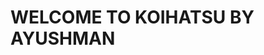 
<html>
  <body>
    <style>
    $size: 50px;
$xmove: 44.6px;
$ymove: 25.8px;
$shadowfull: 99%;
$rotate-skew: rotate(-45deg) skew(15deg, 15deg);

* {
  margin: 0;
  padding: 0;
  box-sizing: border-box;
}

body {
  height: 100vh;
  display: flex;
  justify-content: center;
  align-items: center;
  background: #00ca92;
}

.container {
  height: 160px;
  width: 160px;
  transform: translate(50%, 10%);

  .cube {
    animation-duration: 0.75s;
    animation-timing-function: linear;
    animation-iteration-count: infinite;

    & > div {
      width: $size;
      height: $size;
      position: absolute;
    }

    .top {
      background: #fff;
      transform: $rotate-skew;
    }

    .left {
      background: #d8d8d8;
      transform: rotate(15deg) skew(15deg, 15deg) translate(-50%, 100%);
    }

    .right {
      background: #c5c5c5;
      transform: rotate(-15deg) skew(-15deg, -15deg) translate(50%, 100%);
    }

    &:nth-child(1) {
      animation-name: anim-one;
    }

    &:nth-child(2) {
      animation-name: anim-two;
    }

    &:nth-child(3) {
      animation-name: anim-three;
    }

    &:nth-child(4) {
      animation-name: anim-four;
    }
  }

  .shadow {
    position: absolute;
    top: 100%;

    & > * {
      display: inline-block;
      background: #006d4f;
      height: 40px;
      width: 40px;
      position: absolute;
      animation-duration: 0.75s;
      animation-timing-function: linear;
      animation-iteration-count: infinite;
    }

    .one {
      animation-name: shadow-one;
    }

    .two {
      animation-name: shadow-two;
    }

    .three {
      animation-name: shadow-three;
    }

    .four {
      animation-name: shadow-four;
    }
  }
}

@keyframes anim-one {
  from {
    transform: translate(-$xmove * 2, 0);
  }
  50% {
    transform: translate(-$xmove, -$ymove);
  }
  to {
    transform: translate(0, 0);
  }
}

@keyframes anim-two {
  from {
    transform: translate(0, 0);
  }
  50% {
    transform: translate(0, 0);
  }
  to {
    transform: translate($xmove, $ymove);
  }
}

@keyframes anim-three {
  from {
    transform: translate(-$xmove, $ymove);
  }
  50% {
    transform: translate(-$xmove, $ymove);
  }
  to {
    transform: translate(-$xmove * 2, 0px);
  }
}

@keyframes anim-four {
  from {
    transform: translate($xmove, $ymove);
  }
  50% {
    transform: translate(0, $ymove * 2);
  }
  to {
    transform: translate(-$xmove, $ymove);
  }
}

@keyframes shadow-one {
  from {
    transform: $rotate-skew translate(-$shadowfull, 0);
  }

  50% {
    transform: $rotate-skew translate(0, 0);
  }

  to {
    transform: $rotate-skew translate(0, $shadowfull);
  }
}

@keyframes shadow-two {
  from {
    transform: $rotate-skew translate(-$shadowfull, $shadowfull);
  }

  50% {
    transform: $rotate-skew translate(-$shadowfull, $shadowfull);
  }

  to {
    transform: $rotate-skew translate(-$shadowfull, 0);
  }
}

@keyframes shadow-three {
  from {
    transform: $rotate-skew translate(0, $shadowfull);
  }

  50% {
    transform: $rotate-skew translate(0, $shadowfull);
  }

  to {
    transform: $rotate-skew translate(0, $shadowfull * 2);
  }
}

@keyframes shadow-four {
  from {
    transform: $rotate-skew translate(0, $shadowfull * 2);
  }

  50% {
    transform: $rotate-skew translate(-$shadowfull, $shadowfull * 2);
  }

  to {
    transform: $rotate-skew translate(-$shadowfull, $shadowfull);
  }
</style>
<div class="container">
  <div class="cube">
    <div class="top"></div>
    <div class="left"></div>
    <div class="right"></div>
  </div>
  <div class="cube">
    <div class="top"></div>
    <div class="left"></div>
    <div class="right"></div>
  </div>
  <div class="cube">
    <div class="top"></div>
    <div class="left"></div>
    <div class="right"></div>
  </div>
  <div class="cube">
    <div class="top"></div>
    <div class="left"></div>
    <div class="right"></div>
  </div>
  <div class="shadow">
    <div class="one"></div>
    <div class="two"></div>
    <div class="three"></div>
    <div class="four"></div>
  </div>
</div>
<H1> WELCOME TO KOIHATSU BY AYUSHMAN </H1>
</body>

    

